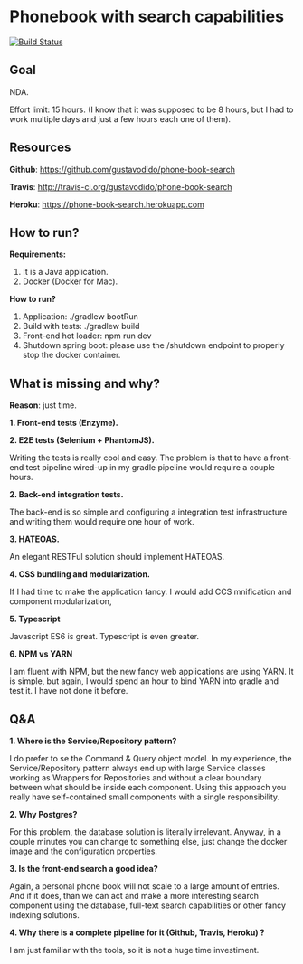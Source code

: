 # Phonebook with search capabilities

[![Build Status](https://travis-ci.org/gustavodido/phone-book-search.svg?branch=master)](https://travis-ci.org/gustavodido/phone-book-search)

## Goal

NDA.

Effort limit: 15 hours. (I know that it was supposed to be 8 hours, but I had to work multiple days
and just a few hours each one of them).

## Resources

**Github**: https://github.com/gustavodido/phone-book-search

**Travis**: http://travis-ci.org/gustavodido/phone-book-search

**Heroku**: https://phone-book-search.herokuapp.com

## How to run?

**Requirements:**

1. It is a Java application.
2. Docker (Docker for Mac).

**How to run?**

1. Application: ./gradlew bootRun
2. Build with tests: ./gradlew build
3. Front-end hot loader: npm run dev
4. Shutdown spring boot: please use the /shutdown endpoint to properly stop the docker container.

## What is missing and why?

**Reason**: just time.

**1. Front-end tests (Enzyme).**

**2. E2E tests (Selenium + PhantomJS).**

Writing the tests is really cool and easy. The problem is that to have a front-end test pipeline wired-up in my gradle pipeline would require a couple hours.

**2. Back-end integration tests.**

The back-end is so simple and configuring a integration test infrastructure and writing them would require one hour of work.

**3. HATEOAS.**

An elegant RESTFul solution should implement HATEOAS.

**4. CSS bundling and modularization.**

If I had time to make the application fancy. I would add CCS mnification and component modularization,

**5. Typescript**

Javascript ES6 is great. Typescript is even greater.

**6. NPM vs YARN**

I am fluent with NPM, but the new fancy web applications are using YARN. It is simple, but again, I would spend an hour to bind YARN into gradle and test it. I have not done it before.

## Q&A

**1. Where is the Service/Repository pattern?**

I do prefer to se the Command & Query object model. In my experience, the Service/Repository
pattern always end up with large Service classes working as Wrappers for Repositories and without a clear boundary between what should be inside each component.
Using this approach you really have self-contained small components with a single responsibility.

**2. Why Postgres?**

For this problem, the database solution is literally irrelevant. Anyway, in a couple minutes you can change to something else, just change the docker image and the configuration properties.

**3. Is the front-end search a good idea?**

Again, a personal phone book will not scale to a large amount of entries. And if it does, than we can act and make a more interesting search component using the database, full-text search capabilities or other fancy indexing solutions.

**4. Why there is a complete pipeline for it (Github, Travis, Heroku) ?**

I am just familiar with the tools, so it is not a huge time investiment.
